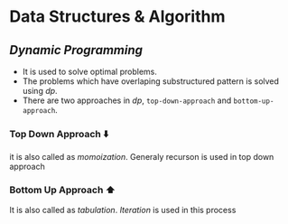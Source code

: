 # Data Structures & Algorithm
## *Dynamic Programming*
* It is used to solve optimal problems.
* The problems which have overlaping substructured pattern is solved using _dp_.
* There are two approaches in *dp*, `top-down-approach` and `bottom-up-approach`.

### Top Down Approach ⬇️ 
  it is also called as *momoization*. Generaly recurson is used in top down approach
### Bottom Up Approach ⬆️
  It is also called as *tabulation*. *Iteration* is used in this process

